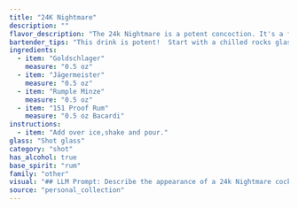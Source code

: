 ```yaml
---
title: "24K Nightmare"
description: ""
flavor_description: "The 24k Nightmare is a potent concoction. It's a fiery explosion of cinnamon and spice from the Goldschlager and Jägermeister, with a minty kick from the Rumple Minze. The 151 Proof Rum adds a potent, boozy heat that lingers on the palate. Overall, it's a bold, aggressive cocktail not for the faint of heart. "
bartender_tips: "This drink is potent!  Start with a chilled rocks glass.  Pour Goldschlager first, then Jägermeister, followed by Rumple Minze.  Top with the 151 Rum, but go slow!  A little goes a long way.  Garnish with a lime wedge for a touch of brightness, and be sure to have a straw for a smoother sip.  Enjoy responsibly! "
ingredients:
  - item: "Goldschlager"
    measure: "0.5 oz"
  - item: "Jägermeister"
    measure: "0.5 oz"
  - item: "Rumple Minze"
    measure: "0.5 oz"
  - item: "151 Proof Rum"
    measure: "0.5 oz Bacardi"
instructions:
  - item: "Add over ice,shake and pour."
glass: "Shot glass"
category: "shot"
has_alcohol: true
base_spirit: "rum"
family: "other"
visual: "## LLM Prompt: Describe the appearance of a 24k Nightmare cocktail.**Imagine a cocktail named 24k Nightmare that is a potent mix of:*** **Goldschlager:** A golden liqueur with visible flakes of edible gold.* **Jägermeister:** A dark herbal liqueur with a distinctive earthy aroma.* **Rumple Minze:** A green peppermint schnapps with a vibrant green hue.* **151 Proof Rum:** A high-proof white rum with a clear, almost translucent appearance.**Describe the cocktail's appearance in detail, considering:*** **Color:** What is the overall color of the cocktail? Does it have a layered effect or is it blended?* **Texture:** Are there visible flakes or particles in the cocktail? Is it smooth or does it have an oily sheen?* **Glassware:** What type of glass would best showcase this cocktail? Would it be a rocks glass, a martini glass, or something else?* **Garnish:** Would any garnish enhance the visual appeal?  **Remember, the 24k Nightmare is a strong and potentially dangerous cocktail. Your description should convey both the beauty and the potential danger.** "
source: "personal_collection"
---
```


